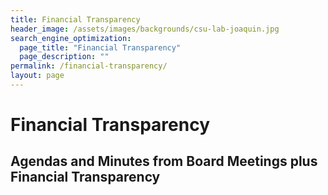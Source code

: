 ```yaml
---
title: Financial Transparency
header_image: /assets/images/backgrounds/csu-lab-joaquin.jpg
search_engine_optimization:
  page_title: "Financial Transparency"
  page_description: ""
permalink: /financial-transparency/
layout: page
---
```

# Financial Transparency

## Agendas and Minutes from Board Meetings plus Financial Transparency
